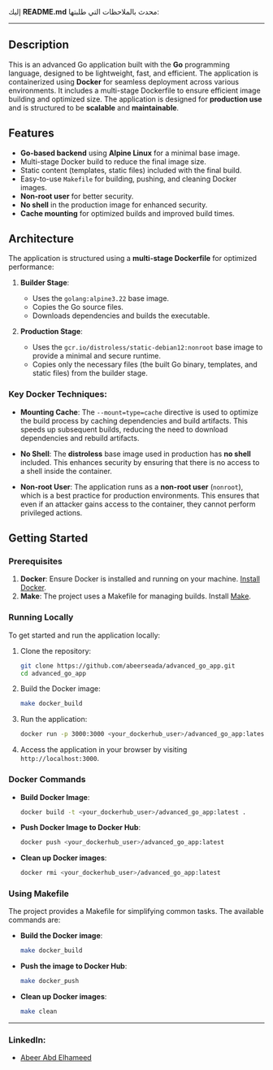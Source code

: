 إليك **README.md** محدث بالملاحظات التي طلبتها:

---

## Description

This is an advanced Go application built with the **Go** programming language, designed to be lightweight, fast, and efficient. The application is containerized using **Docker** for seamless deployment across various environments. It includes a multi-stage Dockerfile to ensure efficient image building and optimized size. The application is designed for **production use** and is structured to be **scalable** and **maintainable**.

## Features

* **Go-based backend** using **Alpine Linux** for a minimal base image.
* Multi-stage Docker build to reduce the final image size.
* Static content (templates, static files) included with the final build.
* Easy-to-use `Makefile` for building, pushing, and cleaning Docker images.
* **Non-root user** for better security.
* **No shell** in the production image for enhanced security.
* **Cache mounting** for optimized builds and improved build times.

## Architecture

The application is structured using a **multi-stage Dockerfile** for optimized performance:

1. **Builder Stage**:

   * Uses the `golang:alpine3.22` base image.
   * Copies the Go source files.
   * Downloads dependencies and builds the executable.
2. **Production Stage**:

   * Uses the `gcr.io/distroless/static-debian12:nonroot` base image to provide a minimal and secure runtime.
   * Copies only the necessary files (the built Go binary, templates, and static files) from the builder stage.

### Key Docker Techniques:

* **Mounting Cache**: The `--mount=type=cache` directive is used to optimize the build process by caching dependencies and build artifacts. This speeds up subsequent builds, reducing the need to download dependencies and rebuild artifacts.

* **No Shell**: The **distroless** base image used in production has **no shell** included. This enhances security by ensuring that there is no access to a shell inside the container.

* **Non-root User**: The application runs as a **non-root user** (`nonroot`), which is a best practice for production environments. This ensures that even if an attacker gains access to the container, they cannot perform privileged actions.

## Getting Started

### Prerequisites

1. **Docker**: Ensure Docker is installed and running on your machine. [Install Docker](https://docs.docker.com/get-docker/).
2. **Make**: The project uses a Makefile for managing builds. Install [Make](https://www.gnu.org/software/make/).

### Running Locally

To get started and run the application locally:

1. Clone the repository:

   ```bash
   git clone https://github.com/abeerseada/advanced_go_app.git
   cd advanced_go_app
   ```

2. Build the Docker image:

   ```bash
   make docker_build
   ```

3. Run the application:

   ```bash
   docker run -p 3000:3000 <your_dockerhub_user>/advanced_go_app:latest
   ```

4. Access the application in your browser by visiting `http://localhost:3000`.

### Docker Commands

* **Build Docker Image**:

  ```bash
  docker build -t <your_dockerhub_user>/advanced_go_app:latest .
  ```

* **Push Docker Image to Docker Hub**:

  ```bash
  docker push <your_dockerhub_user>/advanced_go_app:latest
  ```

* **Clean up Docker images**:

  ```bash
  docker rmi <your_dockerhub_user>/advanced_go_app:latest
  ```

### Using Makefile

The project provides a Makefile for simplifying common tasks. The available commands are:

* **Build the Docker image**:

  ```bash
  make docker_build
  ```

* **Push the image to Docker Hub**:

  ```bash
  make docker_push
  ```

* **Clean up Docker images**:

  ```bash
  make clean
  ```

---

### LinkedIn:

* [Abeer Abd Elhameed](https://www.linkedin.com/in/abeer-abd-elhameed/)

